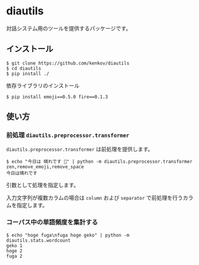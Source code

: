 # diautils

対話システム用のツールを提供するパッケージです。

## インストール

    $ git clone https://github.com/kenkov/diautils
    $ cd diautils
    $ pip install ./

依存ライブラリのインストール

    $ pip install emoji==0.5.0 fire==0.1.3

## 使い方

### 前処理 `diautils.preprocessor.transformer`

`diautils.preprocessor.transformer` は前処理を提供します。

    $ echo "今日は 晴れです 🤤" | python -m diautils.preprocessor.transformer zen,remove_emoji,remove_space
    今日は晴れです

引数として処理を指定します。

入力文字列が複数カラムの場合は `column` および `separator` で前処理を行うカラムを指定します。

### コーパス中の単語頻度を集計する

    $ echo "hoge fuga\nfuga hoge geko" | python -m diautils.stats.wordcount
    geko 1
    hoge 2
    fuga 2
